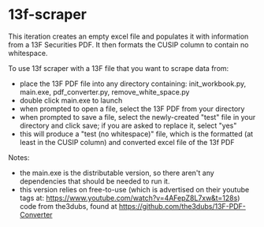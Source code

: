 # 13f-scraper
This iteration creates an empty excel file and populates it with information from a 13F Securities PDF. It then formats the CUSIP column to contain no whitespace.

To use 13f scraper with a 13F file that you want to scrape data from:
- place the 13F PDF file into any directory containing: init_workbook.py, main.exe, pdf_converter.py, remove_white_space.py
- double click main.exe to launch
- when prompted to open a file, select the 13F PDF from your directory
- when prompted to save a file, select the newly-created "test" file in your directory and click save; if you are asked to replace it, select "yes"
- this will produce a "test (no whitespace)" file, which is the formatted (at least in the CUSIP column) and converted excel file of the 13f PDF

Notes:
- the main.exe is the distributable version, so there aren't any dependencies that should be needed to run it.
- this version relies on free-to-use (which is advertised on their youtube tags at: https://www.youtube.com/watch?v=4AFepZ8L7xw&t=128s) code from the3dubs, found at https://github.com/the3dubs/13F-PDF-Converter
